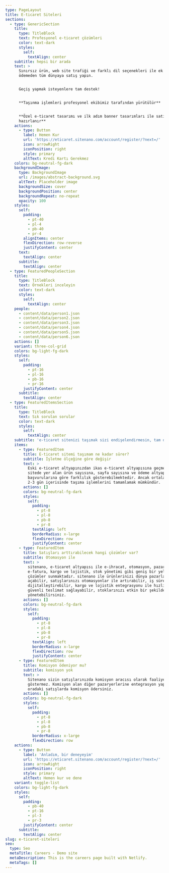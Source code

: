 ```yaml
---
type: PageLayout
title: E-ticaret Siteleri
sections:
  - type: GenericSection
    title:
      type: TitleBlock
      text: Profesyonel e-ticaret çözümleri
      color: text-dark
      styles:
        self:
          textAlign: center
    subtitle: hepsi bir arada
    text: >
      Sınırsız ürün, web site trafiği ve farklı dil seçenekleri ile ek ücret
      ödemeden tüm dünyaya satış yapın.


      Geçiş yapmak isteyenlere tam destek!


      **Taşınma işlemleri profesyonel ekibimiz tarafından yürütülür**


      **Özel e-ticaret tasarımı ve ilk adım banner tasarımları ile satışa
      hazırlanır**
    actions:
      - type: Button
        label: Hemen Kur
        url: 'https://eticaret.sitenano.com/account/register/?next=/'
        icon: arrowRight
        iconPosition: right
        style: primary
        altText: Kredi Kartı Gerekmez
    colors: bg-neutral-fg-dark
    backgroundImage:
      type: BackgroundImage
      url: /images/abstract-background.svg
      altText: Placeholder image
      backgroundSize: cover
      backgroundPosition: center
      backgroundRepeat: no-repeat
      opacity: 100
    styles:
      self:
        padding:
          - pt-40
          - pl-4
          - pb-40
          - pr-4
        alignItems: center
        flexDirection: row-reverse
        justifyContent: center
      text:
        textAlign: center
      subtitle:
        textAlign: center
  - type: FeaturedPeopleSection
    title:
      type: TitleBlock
      text: Örnekleri inceleyin
      color: text-dark
      styles:
        self:
          textAlign: center
    people:
      - content/data/person1.json
      - content/data/person2.json
      - content/data/person3.json
      - content/data/person4.json
      - content/data/person5.json
      - content/data/person6.json
    actions: []
    variant: three-col-grid
    colors: bg-light-fg-dark
    styles:
      self:
        padding:
          - pt-16
          - pl-16
          - pb-16
          - pr-16
        justifyContent: center
      subtitle:
        textAlign: center
  - type: FeaturedItemsSection
    title:
      type: TitleBlock
      text: Sık sorulan sorular
      color: text-dark
      styles:
        self:
          textAlign: center
    subtitle: 'e-ticaret sitenizi taşımak sizi endişelendirmesin, tam destek burada.'
    items:
      - type: FeaturedItem
        title: E-ticaret sitemi taşımam ne kadar sürer?
        subtitle: İşletme ölçeğine göre değişir
        text: >
          Eski e-ticaret altyapınızdan ikas e-ticaret altyapısına geçmeniz
          sitede yer alan ürün sayısına, sayfa sayısına ve ödeme altyapısı
          başvurularına göre farklılık gösterebilmektedir. Ancak ortalama olarak
          2-3 gün içerisinde taşıma işlemlerini tamamlamak mümkündür.
        actions: []
        colors: bg-neutral-fg-dark
        styles:
          self:
            padding:
              - pt-8
              - pl-8
              - pb-8
              - pr-8
            textAlign: left
            borderRadius: x-large
            flexDirection: row
            justifyContent: center
      - type: FeaturedItem
        title: Satışları arttırabilecek hangi çözümler var?
        subtitle: Otomasyon ile
        text: >
          sitenano, e-ticaret altyapısı ile e-ihracat, otomasyon, pazarlama,
          e-fatura, kargo ve lojistik, stok yönetimi gibi geniş bir yelpazede
          çözümler sunmaktadır. sitenano ile ürünlerinizi dünya pazarlarına
          açabilir, satışlarınızı otomasyonlar ile artırabilir, iş süreçlerinizi
          dijitalleştirebilir, kargo ve lojistik entegrasyonu ile hızlı ve
          güvenli teslimat sağlayabilir, stoklarınızı etkin bir şekilde
          yönetebilirsiniz.
        actions: []
        colors: bg-neutral-fg-dark
        styles:
          self:
            padding:
              - pt-8
              - pl-8
              - pb-8
              - pr-8
            textAlign: left
            borderRadius: x-large
            flexDirection: row
            justifyContent: center
      - type: FeaturedItem
        title: Komisyon ödeniyor mu?
        subtitle: komisyon yok
        text: >
          Sitenano sizin satışlarınızda komisyon aracısı olarak faaliyet
          göstermez. Komisyon alan diğer pazaryerlerine entegrasyon yaparsanız
          oradaki satışlarda komisyon ödersiniz.
        actions: []
        colors: bg-neutral-fg-dark
        styles:
          self:
            padding:
              - pt-8
              - pl-8
              - pb-8
              - pr-8
            borderRadius: x-large
            flexDirection: row
    actions:
      - type: Button
        label: 'Anladım, bir deneyeyim'
        url: 'https://eticaret.sitenano.com/account/register/?next=/'
        icon: arrowRight
        iconPosition: right
        style: primary
        altText: Hemen kur ve dene
    variant: toggle-list
    colors: bg-light-fg-dark
    styles:
      self:
        padding:
          - pb-40
          - pt-16
          - pl-3
          - pr-3
        justifyContent: center
      subtitle:
        textAlign: center
slug: e-ticaret-siteleri
seo:
  type: Seo
  metaTitle: Careers - Demo site
  metaDescription: This is the careers page built with Netlify.
  metaTags: []
---
```

